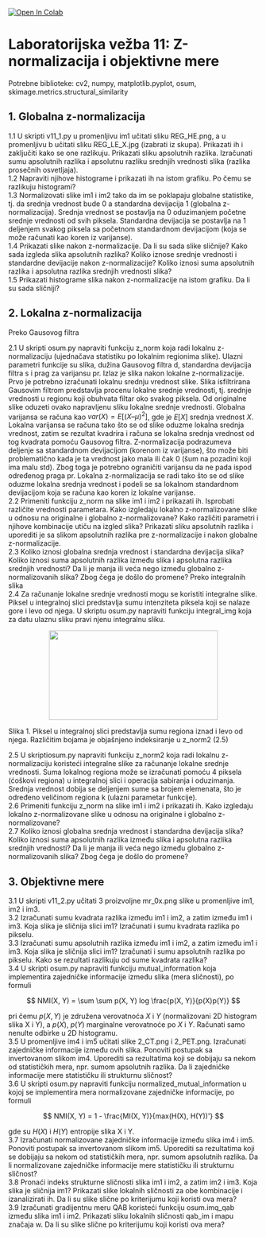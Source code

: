 [![Open In Colab](https://colab.research.google.com/assets/colab-badge.svg)](https://colab.research.google.com/github/nebojsa-bozanic/BMI_OSuM/blob/master/Vezba11%3A%20Z-normalizacija%20i%20objektivne%20mere/OSuM_vezba_11.ipynb)

# Laboratorijska vežba 11: Z-normalizacija i objektivne mere

Potrebne biblioteke: cv2, numpy, matplotlib.pyplot, osum, skimage.metrics.structural_similarity

## 1. Globalna z-normalizacija  
  1.1 U skripti v11_1.py u promenljivu im1 učitati sliku REG_HE.png, a u promenljivu b učitati sliku REG_LE_X.jpg (izabrati iz skupa). Prikazati ih i zaključiti kako se one razlikuju. Prikazati sliku apsolutnih razlika. Izračunati sumu apsolutnih razlika i apsolutnu razliku srednjih vrednosti slika (razlika prosečnih osvetljaja).  
  1.2 Napraviti njihove histograme i prikazati ih na istom grafiku. Po čemu se razlikuju histogrami?  
  1.3 Normalizovati slike im1 i im2 tako da im se poklapaju globalne statistike, tj. da srednja vrednost bude 0 a standardna devijacija 1 (globalna z-normalizacija). Srednja vrednost se postavlja na 0 oduzimanjem početne srednje vrednosti od svih piksela. Standardna devijacija se postavlja na 1 deljenjem svakog piksela sa početnom standardnom devijacijom (koja se može računati kao koren iz varijanse).  
  1.4 Prikazati slike nakon z-normalizacije. Da li su sada slike sličnije? Kako sada izgleda slika apsolutnih razlika? Koliko iznose srednje vrednosti i standardne devijacije nakon z-normalizacije? Koliko iznosi suma apsolutnih razlika i apsolutna razlika srednjih vrednosti slika?  
  1.5 Prikazati histograme slika nakon z-normalizacije na istom grafiku. Da li su sada sličniji?

## 2. Lokalna z-normalizacija  

Preko Gausovog filtra  

  2.1 U skripti osum.py napraviti funkciju z_norm koja radi lokalnu z-normalizaciju (ujednačava statistiku po lokalnim regionima slike). Ulazni parametri funkcije su slika, dužina Gausovog filtra d, standardna devijacija filtra s i prag za varijansu pr. Izlaz je slika nakon lokalne z-normalizacije. Prvo je potrebno izračunati lokalnu srednju vrednost slike. Slika isfiltrirana Gausovim filtrom predstavlja procenu lokalne srednje vrednosti, tj. srednje vrednosti u regionu koji obuhvata filtar oko svakog piksela. Od originalne slike oduzeti ovako napravljenu sliku lokalne srednje vrednosti. Globalna varijansa se računa kao $var(X) = E[(X – μ)^2]$, gde je $E[X]$ srednja vrednost $X$. Lokalna varijansa se računa tako što se od slike oduzme lokalna srednja vrednost, zatim se rezultat kvadrira i računa se lokalna srednja vrednost od tog kvadrata pomoću Gausovog filtra. Z-normalizacija podrazumeva deljenje sa standardnom devijacijom (korenom iz varijanse), što može biti problematično kada je ta vrednost jako mala ili čak 0 (šum na pozadini koji ima malu std). Zbog toga je potrebno ograničiti varijansu da ne pada ispod određenog praga pr. Lokalna z-normalizacija se radi tako što se od slike oduzme lokalna srednja vrednost i podeli se sa lokalnom standardnom devijacijom koja se računa kao koren iz lokalne varijanse.  
  2.2 Primeniti funkciju z_norm na slike im1 i im2 i prikazati ih. Isprobati različite vrednosti parametara. Kako izgledaju lokalno z-normalizovane slike u odnosu na originalne i globalno z-normalizovane? Kako različiti parametri i njihove kombinacije utiču na izgled slika? Prikazati sliku apsolutnih razlika i uporediti je sa slikom apsolutnih razlika pre z-normalizacije i nakon globalne z-normalizacije.  
  2.3 Koliko iznosi globalna srednja vrednost i standardna devijacija slika? Koliko iznosi suma apsolutnih razlika između slika i apsolutna razlika srednjih vrednosti? Da li je manja ili veća nego između globalno z-normalizovanih slika? Zbog čega je došlo do promene? Preko integralnih slika  
  2.4 Za računanje lokalne srednje vrednosti mogu se koristiti integralne slike. Piksel u integralnoj slici predstavlja sumu intenziteta piksela koji se nalaze gore i levo od njega. U skriptu osum.py napraviti funkciju integral_img koja za datu ulaznu sliku pravi njenu integralnu sliku. 
  
  <p align="center">
  <img width="340" height="180" src="https://github.com/nebojsa-bozanic/BMI_OSuM/assets/28110404/7135a525-8282-4e83-b18f-a7b8cf605ef3">
</p>
  Slika 1. Piksel u integralnoj slici predstavlja sumu regiona iznad i levo od njega. Različitim bojama je objašnjeno indeksiranje u z_norm2 (2.5)  

  2.5 U skriptiosum.py napraviti funkciju z_norm2 koja radi lokalnu z-normalizaciju koristeći integralne slike za računanje lokalne srednje vrednosti. Suma lokalnog regiona može se izračunati pomoću 4 piksela (ćoškovi regiona) u integralnoj slici i operacija sabiranja i oduzimanja. Srednja vrednost dobija se deljenjem sume sa brojem elemenata, što je određeno veličinom regiona k (ulazni parametar funkcije).  
  2.6 Primeniti funkciju z_norm na slike im1 i im2 i prikazati ih. Kako izgledaju lokalno z-normalizovane slike u odnosu na originalne i globalno z-normalizovane?  
  2.7 Koliko iznosi globalna srednja vrednost i standardna devijacija slika? Koliko iznosi suma apsolutnih razlika između slika i apsolutna razlika srednjih vrednosti? Da li je manja ili veća nego između globalno z-normalizovanih slika? Zbog čega je došlo do promene?  

## 3. Objektivne mere
  3.1 U skripti v11_2.py učitati 3 proizvoljne mr_0x.png slike u promenljive im1, im2 i im3.  
  3.2 Izračunati sumu kvadrata razlika između im1 i im2, a zatim između im1 i im3. Koja slika je sličnija slici im1? Izračunati i sumu kvadrata razlika po pikselu.  
  3.3 Izračunati sumu apsolutnih razlika između im1 i im2, a zatim između im1 i im3. Koja slika je sličnija slici im1? Izračunati i sumu apsolutnih razlika po pikselu. Kako se rezultati razlikuju od sume kvadrata razlika?  
  3.4 U skripti osum.py napraviti funkciju mutual_information koja implementira zajedničke informacije između slika (mera sličnosti), po formuli
  
  $$ NMI(X, Y) = \sum \sum p(X, Y) log \frac{p(X, Y)}{p(X)p(Y)} $$
  
  pri čemu $p(X, Y)$ je združena verovatnoća $X$ i $Y$ (normalizovani 2D histogram slika X i Y), a $p(X)$, $p(Y)$ marginalne verovatnoće po $X$ i $Y$. Računati samo nenulte odbirke u 2D histogramu.  
  3.5 U promenljive im4 i im5 učitati slike 2_CT.png i 2_PET.png. Izračunati zajedničke informacije između ovih slika. Ponoviti postupak sa invertovanom slikom im4. Uporediti sa rezultatima koji se dobijaju sa nekom od statističkih mera, npr. sumom apsolutnih razlika. Da li zajedničke informacije mere statističku ili strukturnu sličnost?  
  3.6 U skripti osum.py napraviti funkciju normalized_mutual_information u kojoj se implementira mera normalizovane zajedničke informacije, po formuli 

  $$ NMI(X, Y) = 1 - \frac{MI(X, Y)}{max(H(X), H(Y))'} $$
  
  gde su $H(X)$ i $H(Y)$ entropije slika X i Y.  
  3.7 Izračunati normalizovane zajedničke informacije između slika im4 i im5. Ponoviti postupak sa invertovanom slikom im5. Uporediti sa rezultatima koji se dobijaju sa nekom od statističkih mera, npr. sumom apsolutnih razlika. Da li normalizovane zajedničke informacije mere statističku ili strukturnu sličnost?  
  3.8 Pronaći indeks strukturne sličnosti slika im1 i im2, a zatim im2 i im3. Koja slika je sličnija im1? Prikazati slike lokalnih sličnosti za obe kombinacije i izanalizirati ih. Da li su slike slične po kriterijumu koji koristi ova mera?  
  3.9 Izračunati gradijentnu meru QAB koristeći funkciju osum.imq_qab između slika im1 i im2. Prikazati sliku lokalnih sličnosti qab_im i mapu značaja w. Da li su slike slične po kriterijumu koji koristi ova mera?
